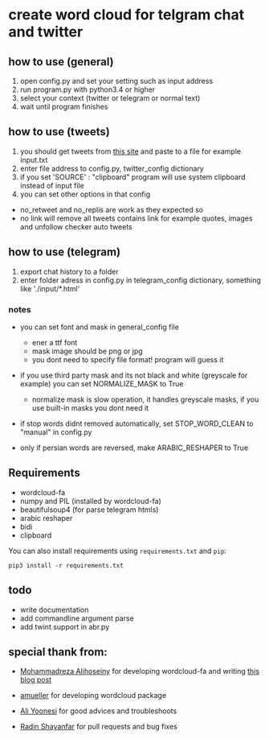 # create word cloud for telgram chat and twitter


## how to use (general)
1. open config.py and set your setting such as input address
2. run program.py with python3.4 or higher
3. select your context (twitter or telegram or normal text)
4. wait until program finishes



## how to use (tweets)
1. you should get tweets from [this site](https://www.allmytweets.net/) and paste to a file for example input.txt
2. enter file address to config.py, twitter_config dictionary
3. if you set 'SOURCE' : "clipboard" program will use system clipboard instead of input file
4. you can set other options in that config
 + no_retweet and no_replis are work as they expected so
 + no link will remove all tweets contains link for example quotes, images and unfollow checker auto tweets


## how to use (telegram)
1. export chat history to a folder
2. enter folder adress in config.py in telegram_config dictionary, something like './input/*.html'



### notes
+ you can set font and mask in general_config file
  + ener a ttf font
  + mask image should be png or jpg
  + you dont need to specify file format! program will guess it

+ if you use third party mask and its not black and white (greyscale for example) you can set NORMALIZE_MASK to True
  + normalize mask is slow operation, it handles greyscale masks, if you use built-in masks you dont need it

+ if stop words didnt removed automatically, set STOP_WORD_CLEAN to "manual" in config.py
+ only if persian words are reversed, make ARABIC_RESHAPER to True


## Requirements
+ wordcloud-fa
+ numpy and PIL (installed by wordcloud-fa)
+ beautifulsoup4 (for parse telegram htmls)
+ arabic reshaper
+ bidi
+ clipboard

You can also install requirements using `requirements.txt` and `pip`:

    pip3 install -r requirements.txt

## todo
+ write documentation
+ add commandline argument parse
+ add twint support in abr.py

## special thank from:

+ [Mohammadreza Alihoseiny](https://github.com/alihoseiny/) for developing wordcloud-fa and writing [this blog post](https://blog.alihoseiny.ir/%DA%86%DA%AF%D9%88%D9%86%D9%87-%D8%A8%D8%A7-%D9%BE%D8%A7%DB%8C%D8%AA%D9%88%D9%86-%D8%A7%D8%A8%D8%B1-%DA%A9%D9%84%D9%85%D8%A7%D8%AA-%D9%81%D8%A7%D8%B1%D8%B3%DB%8C-%D8%A8%D8%B3%D8%A7%D8%B2%DB%8C%D9%85%D8%9F/)

+ [amueller](https://github.com/amueller) for developing wordcloud package

+ [Ali Yoonesi](https://github.com/AYoonesi) for good advices and troubleshoots

+ [Radin Shayanfar](https://github.com/radinshayanfar) for pull requests and bug fixes
